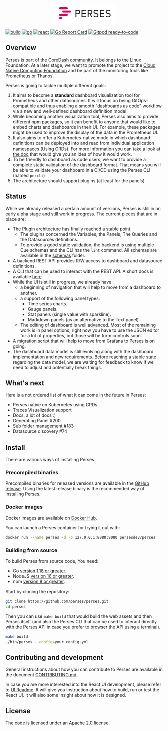 <div style="text-align:center"><h1 style="margin:0;"><img src="/ui/app/src/assets/perses_logo_lt.svg" alt="Perses" style="max-width:200px;"></h1></div>

[![build](https://github.com/perses/perses/workflows/ci/badge.svg)](https://github.com/perses/perses/actions?query=workflow%3Aci)
[![go](https://github.com/perses/perses/workflows/go/badge.svg)](https://github.com/perses/perses/actions?query=workflow%3Ago)
[![react](https://github.com/perses/perses/workflows/react/badge.svg)](https://github.com/perses/perses/actions?query=workflow%3AReact)
[![Go Report Card](https://goreportcard.com/badge/github.com/perses/perses)](https://goreportcard.com/report/github.com/perses/perses)
[![Gitpod ready-to-code](https://img.shields.io/badge/Gitpod-ready--to--code-blue?logo=gitpod)](https://gitpod.io/#https://github.com/perses/perses)

## Overview

Perses is part of the [CoreDash community](https://github.com/coredashio/community). It belongs to the Linux Foundation.
At a later stage, we want to promote the project to the [Cloud Native Computing Foundation](https://www.cncf.io/) and be
part of the monitoring tools like Prometheus or Thanos.

Perses is going to tackle multiple different goals:

1. It aims to become a **standard** dashboard visualization tool for Prometheus and other datasources. It will focus on
   being GitOps-compatible and thus enabling a smooth "dashboards as code" workflow via a new and well-defined dashboard
   definition model.
2. While becoming another visualization tool, Perses also aims to provide different npm packages, so it can benefit to
   anyone that would like to embed charts and dashboards in their UI. For example, these packages might be used to
   improve the display of the data in the Prometheus UI.
3. It also aims to offer a Kubernetes-native mode in which dashboard definitions can be deployed into and read from
   individual application namespaces (Using CRDs). For more information you can take a look
   at [the doc](./docs/kubernetes.md) that would give you an idea of how it would work.
4. To be friendly to dashboard as code users, we want to provide a complete static validation of the dashboard format.
   That means you will be able to validate your dashboard in a CI/CD using the Perses CLI (named `percli`)
5. The architecture should support plugins (at least for the panels)

## Status

While we already released a certain amount of versions, Perses is still in an early alpha stage and still work in
progress. The current pieces that are in place are:

* The Plugin architecture has finally reached a stable point.
  * The plugins concerned the Variables, the Panels, The Queries and the Datasources definitions.
  * To provide a good static validation, the backend is using multiple Cue schemas and the CLI has the `lint` command.
    All schemas are available in the [schemas](./schemas) folder.
* A backend REST API provides R/W access to dashboard and datasource definitions.
* A CLI that can be used to interact with the REST API. A short docs is available [here](./docs/cli.md)
* While the UI is still in progress, we already have:
  * a beginning of navigation that will help to move from a dashboard to another.
  * a support of the following panel types:
    * Time series charts.
    * Gauge panels.
    * Stat panels (single value with sparkline).
    * Markdown panels (as an alternative to the Text panel)
  * The editing of dashboard is well advanced. Most of the remaining work is in panel options, right now you have to
    use the JSON editor for a lot of properties, but those will be form controls soon.
* A migration script that will help to move from Grafana to Perses is on going.
* The dashboard data model is still evolving along with the dashboard implementation and new requirements. Before
  reaching a stable state regarding the data model, we are waiting for feedback to know if we need to adjust and
  potentially break things.

## What's next

Here is a not ordered list of what it can come in the future in Perses:

* Perses native on Kubernetes using CRDs
* Traces Visualization support
* Docs, a lot of docs :)
* Generating Panel #200
* Sub folder management #183
* Datasource discovery #74

## Install

There are various ways of installing Perses.

### Precompiled binaries

Precompiled binaries for released versions are available in
the [GitHub release](https://github.com/perses/perses/releases). Using the latest release binary is the recommended way
of installing Perses.

### Docker images

Docker images are available on [Docker Hub](https://hub.docker.com/r/persesdev/perses).

You can launch a Perses container for trying it out with:

```bash
docker run --name perses -d -p 127.0.0.1:8080:8080 persesdev/perses
```

### Building from source

To build Perses from source code, You need:

* Go [version 1.18 or greater](https://golang.org/doc/install).
* NodeJS [version 16 or greater](https://nodejs.org/).
* npm [version 8 or greater](https://www.npmjs.com/).

Start by cloning the repository:

```bash
git clone https://github.com/perses/perses.git
cd perses
```

Then you can use `make build` that would build the web assets and then Perses itself (and also the Perses CLI that can
be used to interact directly with the Perses API in case you prefer to browser the API using a terminal).

```bash
make build
./bin/perses --config=your_config.yml
```

## Contributing and development

General instructions about how you can contribute to Perses are available in the
document [CONTRIBUTING.md](CONTRIBUTING.md).

In case you are more interested into the React UI development, please refer to [UI Readme](./ui/README.md). It will give
you instruction about how to build, run or test the React UI. It will also some insight about how it is designed.

## License

The code is licensed under an [Apache 2.0](./LICENSE) license.
